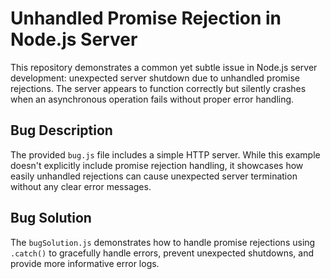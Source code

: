 # Unhandled Promise Rejection in Node.js Server

This repository demonstrates a common yet subtle issue in Node.js server development: unexpected server shutdown due to unhandled promise rejections. The server appears to function correctly but silently crashes when an asynchronous operation fails without proper error handling.

## Bug Description

The provided `bug.js` file includes a simple HTTP server. While this example doesn't explicitly include promise rejection handling, it showcases how easily unhandled rejections can cause unexpected server termination without any clear error messages.

## Bug Solution

The `bugSolution.js` demonstrates how to handle promise rejections using `.catch()` to gracefully handle errors, prevent unexpected shutdowns, and provide more informative error logs.